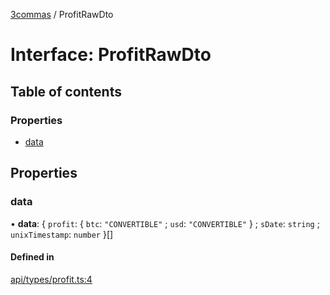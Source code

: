 [3commas](../README.md) / ProfitRawDto

# Interface: ProfitRawDto

## Table of contents

### Properties

- [data](ProfitRawDto.md#data)

## Properties

### data

• **data**: \{ `profit`: \{ `btc`: `"CONVERTIBLE"` ; `usd`: `"CONVERTIBLE"` } ; `sDate`: `string` ; `unixTimestamp`: `number` }[]

#### Defined in

[api/types/profit.ts:4](https://github.com/ozum/3commas/blob/5966e5c/src/api/types/profit.ts#L4)
